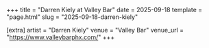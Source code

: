 +++
title = "Darren Kiely at Valley Bar"
date = 2025-09-18
template = "page.html"
slug = "2025-09-18-darren-kiely"

[extra]
artist = "Darren Kiely"
venue = "Valley Bar"
venue_url = "https://www.valleybarphx.com/"
+++
